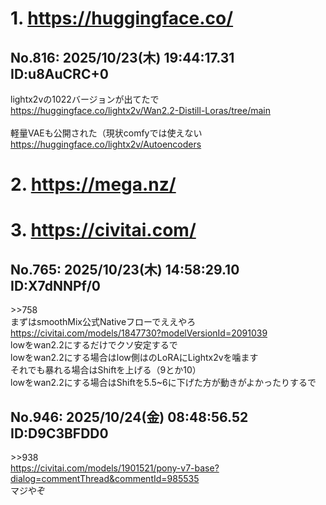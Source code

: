 # 1. https://huggingface.co/
## No.816:	2025/10/23(木) 19:44:17.31 ID:u8AuCRC+0
 lightx2vの1022バージョンが出てたで <br> <a href='https://huggingface.co/lightx2v/Wan2.2-Distill-Loras/tree/main'>https://huggingface.co/lightx2v/Wan2.2-Distill-Loras/tree/main</a>  <br>  <br> 軽量VAEも公開された（現状comfyでは使えない  <br> <a href='https://huggingface.co/lightx2v/Autoencoders'>https://huggingface.co/lightx2v/Autoencoders</a> 
<br>

# 2. https://mega.nz/
# 3. https://civitai.com/
## No.765:	2025/10/23(木) 14:58:29.10 ID:X7dNNPf/0
 \>\>758 <br> まずはsmoothMix公式Nativeフローでええやろ <br> <a href='https://civitai.com/models/1847730?modelVersionId=2091039'>https://civitai.com/models/1847730?modelVersionId=2091039</a> <br> lowをwan2.2にするだけでクソ安定するで <br> lowをwan2.2にする場合はlow側はのLoRAにLightx2vを噛ます <br> それでも暴れる場合はShiftを上げる（9とか10） <br> lowをwan2.2にする場合はShiftを5.5~6に下げた方が動きがよかったりするで 
<br>

## No.946:	2025/10/24(金) 08:48:56.52 ID:D9C3BFDD0
 \>\>938 <br> <a href='https://civitai.com/models/1901521/pony-v7-base?dialog=commentThread&commentId=985535'>https://civitai.com/models/1901521/pony-v7-base?dialog=commentThread&commentId=985535</a> <br> マジやぞ 
<br>

